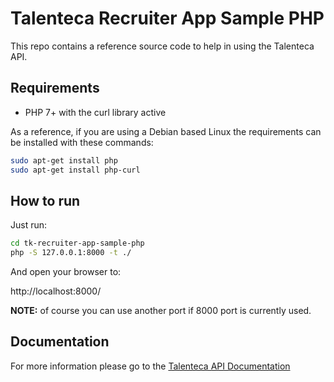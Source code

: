 # Talenteca Recruiter App Sample PHP

This repo contains a reference source code to help in using the Talenteca API.

## Requirements

* PHP 7+ with the curl library active

As a reference, if you are using a Debian based Linux the requirements can be installed with these commands:

```bash
sudo apt-get install php
sudo apt-get install php-curl
```

## How to run

Just run:

```bash
cd tk-recruiter-app-sample-php
php -S 127.0.0.1:8000 -t ./
```

And open your browser to:

http://localhost:8000/

**NOTE:** of course you can use another port if 8000 port is currently used.

## Documentation

For more information please go to the [Talenteca API Documentation](https://dev.talenteca.com/api/doc/)
